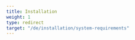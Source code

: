 ```yaml
---
title: Installation
weight: 1
type: redirect
target: "/de/installation/system-requirements"
---
```

